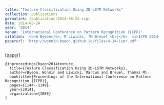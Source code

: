 ```yaml
---
title: "Texture Classification Using 2D-LSTM Networks"
collection: publications
permalink: /publication/2014-08-24-icpr
date: 2014-08-24
year: '2014'
venue: 'International Conference on Pattern Recognition (ICPR)'
citation: '<b>W Byeon</b>, M Liwicki, TM Breuel <b>|</b>  <i>ICPR 2014</i>'
paperurl: 'http://wonmin-byeon.github.io/files/4-14-icpr.pdf'
---
```

[[paper]](http://wonmin-byeon.github.io/files/4-14-icpr.pdf)

```
@inproceedings{byeon2014texture,
  title={Texture Classification Using 2D-LSTM Networks},
  author={Byeon, Wonmin and Liwicki, Marcus and Breuel, Thomas M},
  booktitle={Proceedings of the International Conference on Pattern Recognition (ICPR)},
  pages={1144--1149},
  year={2014},
  organization={IEEE}
}
```